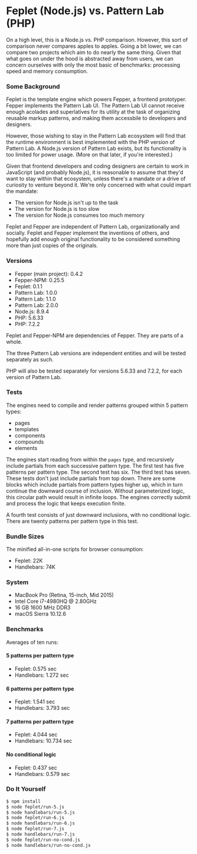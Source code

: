 # Feplet (Node.js) vs. Pattern Lab (PHP)

On a high level, this is a Node.js vs. PHP comparison. However, this sort of 
comparison never compares apples to apples. Going a bit lower, we can compare 
two projects which aim to do nearly the same thing. Given that what goes on 
under the hood is abstracted away from users, we can concern ourselves with only 
the most basic of benchmarks: processing speed and memory consumption.

### Some Background

Feplet is the template engine which powers Fepper, a frontend prototyper. Fepper 
implements the Pattern Lab UI. The Pattern Lab UI cannot receive enough acolades 
and superlatives for its utility at the task of organizing reusable markup 
patterns, and making them accessbile to developers and designers.

However, those wishing to stay in the Pattern Lab ecosystem will find that the 
runtime environment is best implemented with the PHP version of Pattern Lab. A 
Node.js version of Pattern Lab exists, but its functionality is too limited for 
power usage. (More on that later, if you're interested.)

Given that frontend developers and coding designers are certain to work in 
JavaScript (and probably Node.js), it is reasonable to assume that they'd want 
to stay within that ecosystem, unless there's a mandate or a drive of curiosity 
to venture beyond it. We're only concerned with what could impart the mandate:

* The version for Node.js isn't up to the task
* The version for Node.js is too slow
* The version for Node.js consumes too much memory 

Feplet and Fepper are independent of Pattern Lab, organizationally and socially. 
Feplet and Fepper implement the inventions of others, and hopefully add enough 
original functionality to be considered something more than just copies of the 
originals.

### Versions

* Fepper (main project): 0.4.2
* Fepper-NPM: 0.25.5
* Feplet: 0.1.1
* Pattern Lab: 1.0.0
* Pattern Lab: 1.1.0
* Pattern Lab: 2.0.0
* Node.js: 8.9.4
* PHP: 5.6.33
* PHP: 7.2.2 

Feplet and Fepper-NPM are dependencies of Fepper. They are parts of a whole.

The three Pattern Lab versions are independent entities and will be tested 
separately as such.

PHP will also be tested separately for versions 5.6.33 and 7.2.2, for each 
version of Pattern Lab.

### Tests

The engines need to compile and render patterns grouped within 5 pattern types:

* pages
* templates
* components
* compounds
* elements

The engines start reading from within the `pages` type, and recursively include 
partials from each successive pattern type. The first test has five patterns per 
pattern type. The second test has six. The third test has seven. These tests 
don't just include partials from top down. There are some blocks which include 
partials from pattern types higher up, which in turn continue the downward 
course of inclusion. Without parameterized logic, this circular path would 
result in infinite loops. The engines correctly submit and process the logic 
that keeps execution finite.

A fourth test consists of just downward inclusions, with no conditional logic. 
There are twenty patterns per pattern type in this test.


### Bundle Sizes

The minified all-in-one scripts for browser consumption:

* Feplet: 22K
* Handlebars: 74K

### System

* MacBook Pro (Retina, 15-inch, Mid 2015)
* Intel Core i7-4980HQ @ 2.80GHz
* 16 GB 1600 MHz DDR3
* macOS Sierra 10.12.6

### Benchmarks

Averages of ten runs:

#### 5 patterns per pattern type

* Feplet: 0.575 sec
* Handlebars: 1.272 sec

#### 6 patterns per pattern type

* Feplet: 1.541 sec
* Handlebars: 3.793 sec

#### 7 patterns per pattern type

* Feplet: 4.044 sec
* Handlebars: 10.734 sec

#### No conditional logic

* Feplet: 0.437 sec
* Handlebars: 0.579 sec

### Do It Yourself

```bash
$ npm install
$ node feplet/run-5.js
$ node handlebars/run-5.js
$ node feplet/run-6.js
$ node handlebars/run-6.js
$ node feplet/run-7.js
$ node handlebars/run-7.js
$ node feplet/run-no-cond.js
$ node handlebars/run-no-cond.js
```
